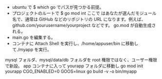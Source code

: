 - ubuntu で $ which go でパスが見つかる前提。
- プロジェクトのルートで
  $ go mod int <module-name>
  ここで <module-name> はあなたが選んだモジュール名で、通常は GitHub などのリポジトリの URL になります。例えば、github.com/yourusername/yourproject などです。
  go.mod が自動生成される。
- main.go を編集する。
- コンテナに Attach Shell を実行し、/home/appuser/bin に移動して./myapp を実行。

mysql フォルダ、mysql/data/db フォルダを root 権限ではなく、ユーザー権限で新設。
app コンテナに入って yourapp フォルダに移動し
go mod init yourapp
CGO_ENABLED=0 GOOS=linux go build -v -o bin/myapp
